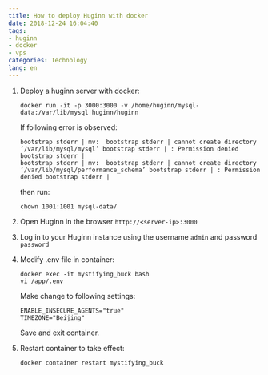 ```yaml
---
title: How to deploy Huginn with docker
date: 2018-12-24 16:04:40
tags:
- huginn
- docker
- vps
categories: Technology
lang: en
---
```


1. Deploy a huginn server with docker:

    ```
    docker run -it -p 3000:3000 -v /home/huginn/mysql-data:/var/lib/mysql huginn/huginn
    ```
    If following error is observed:
    ```
    bootstrap stderr | mv:  bootstrap stderr | cannot create directory ‘/var/lib/mysql/mysql’ bootstrap stderr | : Permission denied bootstrap stderr |
    bootstrap stderr | mv:  bootstrap stderr | cannot create directory ‘/var/lib/mysql/performance_schema’ bootstrap stderr | : Permission denied bootstrap stderr |
    ```
    then run:
    ```
    chown 1001:1001 mysql-data/
    ```

2. Open Huginn in the browser `http://<server-ip>:3000`

3. Log in to your Huginn instance using the username  `admin`  and password `password`

4. Modify .env file in container:
    ```
    docker exec -it mystifying_buck bash
    vi /app/.env
    ```
    Make change to following settings:
    ```
    ENABLE_INSECURE_AGENTS="true"
    TIMEZONE="Beijing"
    ```
    Save and exit container.
5. Restart container to take effect:
    ```
    docker container restart mystifying_buck
    ```